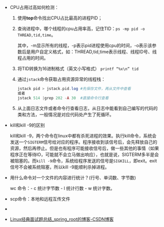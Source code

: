 * CPU占用过高如何检测：

  1. 使用**top**命令找出CPU占比最高的进程PID；
  
  2. 查询进程中，哪个线程的cpu占用率高，记住TID：`ps -mp pid -o THREAD,tid,time`。
  
      其中，-m显示所有的线程，-p表示pid进程使用cpu的时间，-o表示该参数后是用户自定义格式，如：THREAD,tid,time表示线程、线程ID号、线程占用的时间。
  
  3. 将TID转换为16进制格式（英文小写格式） `printf “%x\n” tid`
  
  4. 通过`jstack`命令获取占用资源异常的线程栈：
  
      ```php
      jstack pid > jstack.pid.log #先保存文件，再从文件中查看
      或者
      jstack 514 |grep 202 -A 30  #直接命令行查看
      ```
  
  5. 从上面日志文件或者命令行查看日志，从日志中能看到自己编写的代码的类和方法，一般情况是对应代码处产生了死循环。

- kill和kill -9的区别

  kill和kill -9，两个命令在linux中都有杀死进程的效果。执行kill命令，系统会发送一个`SIGTERM`信号给对应的程序。程序接收到该信号后，会先释放自己的资源，然后再停止。但是也有程序可能接收信号后，做一些其他的事情（如果程序正在等待IO，可能就不会立马做出响应），也就是说，SIGTERM多半是会被阻塞的。而`kill -9`命令，系统给程序发送的信号是`SIGKILL`，即exit。exit信号不会被系统阻塞，所以kill -9能顺利杀掉进程。

- 用什么命令对一个文件的内容进行统计？(行号、单词数、字节数)

  wc 命令：- c 统计字节数 - l 统计行数 - w 统计字数。

- scp命令：本地和远程互传文件

 - 



- [Linux经典面试题总结_spring_root的博客-CSDN博客](https://blog.csdn.net/baidu_39322753/article/details/101016653)